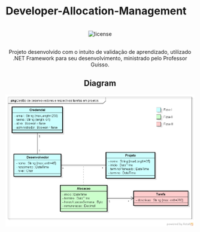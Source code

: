 # Developer-Allocation-Management

<br>
<div align="center">
    <img src="https://img.shields.io/badge/License-douggbadaro-6646B1" alt="license">
<div>
<br>

<div align="center">
    <p>Projeto desenvolvido com o intuito de validação de aprendizado, utilizado .NET Framework para seu desenvolvimento, ministrado pelo Professor Guisso.</p>
</div>
    
## Diagram
<img src="assets/diagram.png" alt="Class Diagram">

